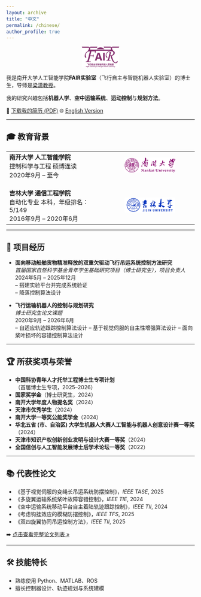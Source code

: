 ```yaml
---
layout: archive
title: "中文"
permalink: /chinese/
author_profile: true
---
```


<p align="center">
  <img src="/images/FAIR-logo.png" alt="FAIR实验室Logo" width="20%">
</p>

我是南开大学人工智能学院**FAIR实验室**（飞行自主与智能机器人实验室）的博士生，导师是[梁潇教授](https://ai.nankai.edu.cn/info/1034/4844.htm)。

我的研究兴趣包括**机器人学**、**空中运输系统**、**运动控制**与**规划方法**。


📄 [下载我的简历 (PDF)](/CV/于海-中文简历.pdf)         🌐 [English Version](/english)


---

## 🎓 教育背景

<table style="border: none;">
  <tr>
    <td style="vertical-align:top; width: 50%; font-size: 16px;">
      <strong>南开大学 人工智能学院</strong><br>
      控制科学与工程 硕博连读<br>
      2020年9月 – 至今
    </td>
    <td style="padding-left: 20px; width: 50%; text-align: center;">
      <img src="/images/nankai-logo.png" alt="南开大学Logo" width="60%">
    </td>
  </tr>
  <tr>
    <td style="vertical-align:top; padding-top: 20px; width: 50%; font-size: 16px;">
      <strong>吉林大学 通信工程学院</strong><br>
      自动化专业 本科，年级排名：5/149<br>
      2016年9月 – 2020年6月
    </td>
    <td style="padding-left: 20px; padding-top: 20px; width: 50%; text-align: center;">
      <img src="/images/jilinUnivers-logo.png" alt="吉林大学Logo" width="60%">
    </td>
  </tr>
</table>

---

## 🔬 项目经历

- **面向移动船舶货物精准释放的双重欠驱动飞行吊运系统控制方法研究**  
  *首届国家自然科学基金青年学生基础研究项目（博士研究生），项目负责人*  
  2024年5月 – 2025年12月  
  – 搭建实验平台并完成系统验证  
  – 降落控制算法设计

- **飞行运输机器人的控制与规划研究**  
  *博士研究生论文课题*  
  2020年9月 – 2026年6月  
  – 自适应轨迹跟踪控制算法设计
  – 基于视觉伺服的自主性增强算法设计
  – 面向桨叶损坏的容错控制算法设计

---

## 🏆 所获奖项与荣誉

- **中国科协青年人才托举工程博士生专项计划**（首届博士生专项，2025–2026）  
- **国家奖学金**（博士研究生，2024）  
- **南开大学年度人物提名奖**（2024）  
- **天津市优秀学生**（2024）  
- **南开大学一等奖公能奖学金**（2024）  
- **华北五省 (市、自治区) 大学生机器人大赛人工智能与机器人创意设计赛一等奖**（2024）  
- **天津市知识产权创新创业发明与设计大赛一等奖**（2024）  
- **全国信创与人工智能发展博士后学术论坛一等奖**（2022）

---

## 📚 代表性论文

- 《基于视觉伺服的变绳长吊运系统防摆控制》，*IEEE TASE*, 2025  
- 《多旋翼运输系统桨叶故障容错控制》，*IEEE TIE*, 2024  
- 《空中运输系统移动平台自主着陆轨迹跟踪控制》，*IEEE TII*, 2024  
- 《考虑钩挂效应的模糊防摆控制》，*IEEE TFS*, 2025  
- 《双四旋翼协同吊运控制方法》，*IEEE TII*, 2025  

➡️ [点击查看完整论文列表 »](/publications)

---

## 🛠 技能特长

- 熟练使用 Python、MATLAB、ROS  
- 擅长控制器设计、轨迹规划与系统建模  
